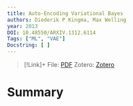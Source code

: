 ```yaml
---
title: Auto-Encoding Variational Bayes
authors: Diederik P Kingma, Max Welling
year: 2013
DOI: 10.48550/ARXIV.1312.6114
Tags: ["ML", "VAE"]
Docstring: [ ]
---
```

>[!Link]+
> File: [PDF](kingmaAutoEncodingVariationalBayes2013.pdf)
> Zotero: [Zotero](zotero://select/items/@kingmaAutoEncodingVariationalBayes2013)

# Summary


